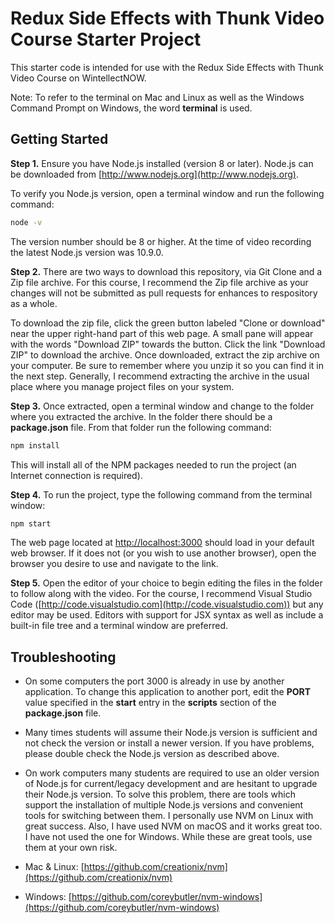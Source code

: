 # Redux Side Effects with Thunk Video Course Starter Project

This starter code is intended for use with the Redux Side Effects with Thunk Video Course on WintellectNOW.

Note: To refer to the terminal on Mac and Linux as well as the Windows Command Prompt on Windows, the word **terminal** is used.

## Getting Started

**Step 1.** Ensure you have Node.js installed (version 8 or later). Node.js can be downloaded from [http://www.nodejs.org](http://www.nodejs.org).

To verify you Node.js version, open a terminal window and run the following command:

```bash
node -v
```

The version number should be 8 or higher. At the time of video recording the latest Node.js version was 10.9.0.

**Step 2.** There are two ways to download this repository, via Git Clone and a Zip file archive. For this course, I recommend the Zip file archive as your changes will not be submitted as pull requests for enhances to respository as a whole.

To download the zip file, click the green button labeled "Clone or download" near the upper right-hand part of this web page. A small pane will appear with the words "Download ZIP" towards the button. Click the link "Download ZIP" to download the archive. Once downloaded, extract the zip archive on your computer. Be sure to remember where you unzip it so you can find it in the next step. Generally, I recommend extracting the archive in the usual place where you manage project files on your system.

**Step 3.** Once extracted, open a terminal window and change to the folder where you extracted the archive. In the folder there should be a **package.json** file. From that folder run the following command:

```bash
npm install

```

This will install all of the NPM packages needed to run the project (an Internet connection is required).

**Step 4.** To run the project, type the following command from the terminal window:

```bash
npm start
```

The web page located at [http://localhost:3000](http://localhost:3000) should load in your default web browser. If it does not (or you wish to use another browser), open the browser you desire to use and navigate to the link.

**Step 5.** Open the editor of your choice to begin editing the files in the folder to follow along with the video. For the course, I recommend Visual Studio Code ([http://code.visualstudio.com](http://code.visualstudio.com)) but any editor may be used. Editors with support for JSX syntax as well as include a built-in file tree and a terminal window are preferred.

## Troubleshooting

- On some computers the port 3000 is already in use by another application. To change this application to another port, edit the **PORT** value specified in the **start** entry in the **scripts** section of the **package.json** file.

- Many times students will assume their Node.js version is sufficient and not check the version or install a newer version. If you have problems, please double check the Node.js version as described above.

- On work computers many students are required to use an older version of Node.js for current/legacy development and are hesitant to upgrade their Node.js version. To solve this problem, there are tools which support the installation of multiple Node.js versions and convenient tools for switching between them. I personally use NVM on Linux with great success. Also, I have used NVM on macOS and it works great too. I have not used the one for Windows. While these are great tools, use them at your own risk.

 - Mac & Linux: [https://github.com/creationix/nvm](https://github.com/creationix/nvm)
 - Windows: [https://github.com/coreybutler/nvm-windows](https://github.com/coreybutler/nvm-windows)


